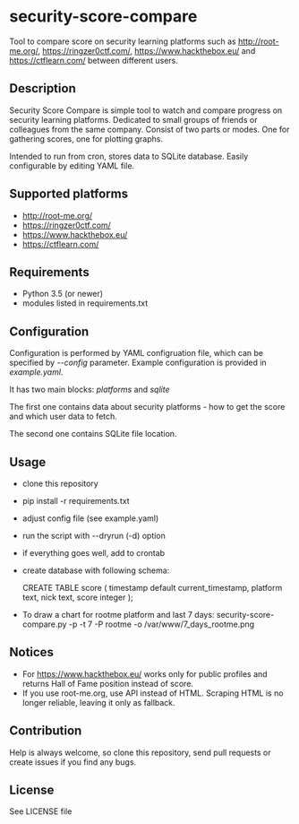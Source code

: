 # security-score-compare
Tool to compare score on security learning platforms such as http://root-me.org/,
https://ringzer0ctf.com/, https://www.hackthebox.eu/ and https://ctflearn.com/
between different users.

Description
---------
Security Score Compare is simple tool to watch and compare progress on security
learning platforms. Dedicated to small groups of friends or colleagues from the
same company.
Consist of two parts or modes. One for gathering scores, one for plotting graphs.

Intended to run from cron, stores data to SQLite database. Easily configurable
by editing YAML file.

Supported platforms
---------
- http://root-me.org/
- https://ringzer0ctf.com/
- https://www.hackthebox.eu/
- https://ctflearn.com/

Requirements
---------
- Python 3.5 (or newer)
- modules listed in requirements.txt

Configuration
---------
Configuration is performed by YAML configruation file, which can be specified
by *--config* parameter. Example configuration is provided in *example.yaml*.

It has two main blocks: *platforms* and *sqlite*

The first one contains data about security platforms - how to get the score and
which user data to fetch.

The second one contains SQLite file location.

Usage
---------
- clone this repository
- pip install -r requirements.txt
- adjust config file (see example.yaml)
- run the script with --dryrun (-d) option
- if everything goes well, add to crontab
- create database with following schema:

  CREATE TABLE score (
          timestamp default current_timestamp,
          platform text,
          nick text,
          score integer
  );


- To draw a chart for rootme platform and last 7 days:
   security-score-compare.py -p -t 7 -P rootme -o /var/www/7_days_rootme.png

Notices
---------
- For https://www.hackthebox.eu/ works only for public profiles and returns
Hall of Fame position instead of score.
- If you use root-me.org, use API instead of HTML. Scraping HTML is no longer
reliable, leaving it only as fallback.

Contribution
---------
Help is always welcome, so clone this repository, send pull requests or create
issues if you find any bugs.

License
---------
See LICENSE file
